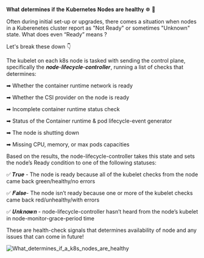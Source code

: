 𝐖𝐡𝐚𝐭 𝐝𝐞𝐭𝐞𝐫𝐦𝐢𝐧𝐞𝐬 𝐢𝐟 𝐭𝐡𝐞 𝐊𝐮𝐛𝐞𝐫𝐧𝐞𝐭𝐞𝐬 𝐍𝐨𝐝𝐞𝐬 𝐚𝐫𝐞 𝐡𝐞𝐚𝐥𝐭𝐡𝐲 ☸️ 🤔 

Often during initial set-up or upgrades, there comes a situation when nodes in a  Kuberenetes cluster report as "Not Ready" or sometimes "Unknown" state. What does even “Ready” means ?

Let's break these down 👇 

The kubelet on each  k8s node is tasked with sending the control plane, specifically the 𝒏𝒐𝒅𝒆-𝒍𝒊𝒇𝒆𝒄𝒚𝒄𝒍𝒆-𝒄𝒐𝒏𝒕𝒓𝒐𝒍𝒍𝒆𝒓, running a list of checks that determines:

➡ Whether the container runtime network is ready

➡ Whether the CSI provider on the node is ready

➡ Incomplete container runtime status check 

➡ Status of the Container runtime & pod lifecycle-event generator

➡ The node is shutting down 

➡ Missing CPU, memory, or max pods capacities


Based on the results, the node-lifecycle-controller takes this state and sets the node’s Ready condition to one of the following statuses:

✅ 𝑻𝒓𝒖𝒆 - The node is ready because all of the kubelet checks from the node came back green/healthy/no errors

✅ 𝑭𝒂𝒍𝒔𝒆- The node isn’t ready because one or more of the kubelet checks came back red/unhealthy/with errors

✅ 𝑼𝒏𝒌𝒏𝒐𝒘𝒏 - node-lifecycle-controller hasn’t heard from the node’s kubelet in node-monitor-grace-period time


These are health-check signals that determines availability of node and any issues that can come in future!

![What_determines_if_a_k8s_nodes_are_healthy](What_determines_if_a_k8s_nodes_are_healthy.jpg "𝐖𝐡𝐚𝐭 𝐝𝐞𝐭𝐞𝐫𝐦𝐢𝐧𝐞𝐬 𝐢𝐟 𝐭𝐡𝐞 𝐊𝐮𝐛𝐞𝐫𝐧𝐞𝐭𝐞𝐬 𝐍𝐨𝐝𝐞𝐬 𝐚𝐫𝐞 𝐡𝐞𝐚𝐥𝐭𝐡𝐲")
